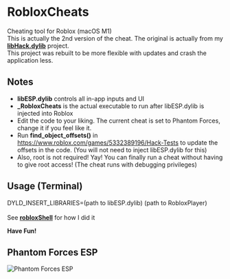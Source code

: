 # RobloxCheats
Cheating tool for Roblox (macOS M1)<br>
This is actually the 2nd version of the cheat. The original is actually from my [<b>libHack.dylib</b>](https://github.com/notahacker8/libHack) project.<br>
This project was rebuilt to be more flexible with updates and crash the application less.

## Notes
 - <b>libESP.dylib</b> controls all in-app inputs and UI
 - <b>_RobloxCheats</b> is the actual executable to run after libESP.dylib is injected into Roblox
 - Edit the code to your liking. The current cheat is set to Phantom Forces, change it if you feel like it.
 - Run <b>find_object_offsets()</b> in https://www.roblox.com/games/5332389196/Hack-Tests to update the offsets in the code. (You will not need to inject libESP.dylib for this)
 - Also, root is not required! Yay! You can finally run a cheat without having to give root access! (The cheat runs with debugging privileges)

## Usage (Terminal)
DYLD_INSERT_LIBRARIES=(path to libESP.dylib) (path to RobloxPlayer) <br> <br>
See [<b>robloxShell</b>](https://github.com/notahacker8/RobloxCheats/blob/main/robloxShell) for how I did it<br>

<b>Have Fun!</b>

## Phantom Forces ESP
![Phantom Forces ESP](https://github.com/notahacker8/RobloxCheatApp/blob/main/Phantom-Forces-ESP.png)
